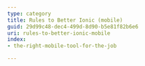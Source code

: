 ```yaml
---
type: category
title: Rules to Better Ionic (mobile)
guid: 29d99c48-dec4-499d-8d90-b5e81f82b6e6
uri: rules-to-better-ionic-mobile
index:
- the-right-mobile-tool-for-the-job

---
```



